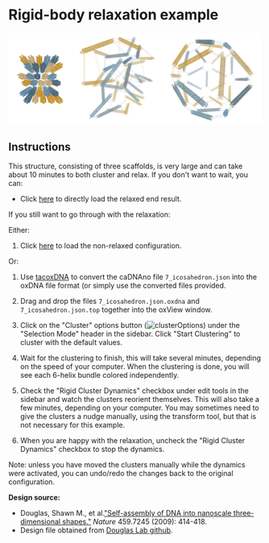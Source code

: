 # Rigid-body relaxation example

![](../../img/icosahedron.png)

## Instructions
This structure, consisting of three scaffolds, is very large and can take about 10 minutes to both cluster and relax. If you don't want to wait, you can:
 * Click [here](https://sulcgroup.github.io/oxdna-viewer/?configuration=examples%2Ficosahedron%2F7_icosahedron.json_post_dynamics.oxdna&topology=examples%2Ficosahedron%2F7_icosahedron.json.top) to directly load the relaxed end result.

If you still want to go through with the relaxation:

Either:
1. Click [here](https://sulcgroup.github.io/oxdna-viewer/?configuration=examples%2Ficosahedron%2F7_icosahedron.json.oxdna&topology=examples%2Ficosahedron%2F7_icosahedron.json.top) to load the non-relaxed configuration.

Or:
1. Use [tacoxDNA](http://tacoxdna.sissa.it/cadnano_oxDNA "tacoxDNA") to convert the caDNAno file `7_icosahedron.json` into the oxDNA file format (or simply use the converted files provided. 
2. Drag and drop the files `7_icosahedron.json.oxdna` and `7_icosahedron.json.top` together into the oxView window.

3.  Click on the "Cluster" options button (![clusterOptions](https://fonts.gstatic.com/s/i/materialicons/tune/v1/24px.svg)) under the "Selection Mode" header in the sidebar.  Click "Start Clustering" to cluster with the default values.
4. Wait for the clustering to finish, this will take several minutes, depending on the speed of your computer. When the clustering is done, you will see each 6-helix bundle colored independently.
5. Check the "Rigid Cluster Dynamics" checkbox under edit tools in the sidebar and watch the clusters reorient themselves. This will also take a few minutes, depending on your computer. You may sometimes need to give the clusters a nudge manually, using the transform tool, but that is not necessary for this example.
6. When you are happy with the relaxation, uncheck the  "Rigid Cluster Dynamics" checkbox to stop the dynamics.

Note: unless you have moved the clusters manually while the dynamics were activated, you can undo/redo the changes back to the original configuration.

**Design source:**
- Douglas, Shawn M., et al.["Self-assembly of DNA into nanoscale three-dimensional shapes."](https://www.nature.com/articles/nature08016) *Nature* 459.7245 (2009): 414-418.
- Design file obtained from [Douglas Lab  github](https://github.com/douglaslab/cadnano-designs/blob/master/2009nature/7_icosahedron.json).
